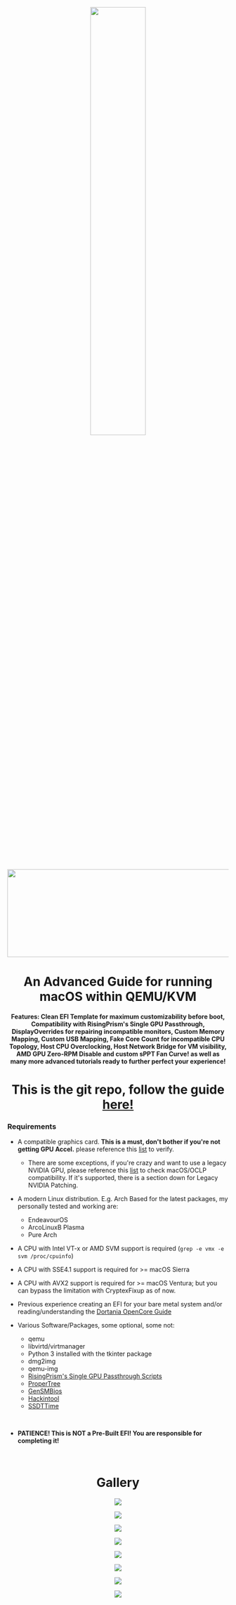 <p align="center">
  <img src="./Assets/DarwinKVMLogo.png" width="50%" height="50%" >
</p>

<p align="center">
  <img width="650" height="200" src="./Assets/HeaderTextOnly.png">
</p>

<h1 align="center">An Advanced Guide for running macOS within QEMU/KVM</h1>

<h4 align="center">Features: Clean EFI Template for maximum customizability before boot, Compatibility with RisingPrism's Single GPU Passthrough, DisplayOverrides for repairing incompatible monitors, Custom Memory Mapping, Custom USB Mapping, Fake Core Count for incompatible CPU Topology, Host CPU Overclocking, Host Network Bridge for VM visibility, AMD GPU Zero-RPM Disable and custom sPPT Fan Curve! as well as many more advanced tutorials ready to further perfect your experience!</h4>

<h1 align="center">This is the git repo, follow the guide <a href="">here!</a></h1>

### Requirements

* A compatible graphics card. <b>This is a must, don't bother if you're not getting GPU Accel.</b> please reference this [list](https://dortania.github.io/GPU-Buyers-Guide/) to verify.
  * There are some exceptions, if you're crazy and want to use a legacy NVIDIA GPU, please reference this [list](https://elitemacx86.com/threads/nvidia-gpu-compatibility-list-for-macos.614/) to check macOS/OCLP compatibility. If it's supported, there is a section down for Legacy NVIDIA Patching.

* A modern Linux distribution. E.g. Arch Based for the latest packages, my personally tested and working are:
  * EndeavourOS
  * ArcoLinuxB Plasma
  * Pure Arch

* A CPU with Intel VT-x or AMD SVM support is required (`grep -e vmx -e svm /proc/cpuinfo`)

* A CPU with SSE4.1 support is required for >= macOS Sierra

* A CPU with AVX2 support is required for >= macOS Ventura; but you can bypass the limitation with CryptexFixup as of now.

* Previous experience creating an EFI for your bare metal system and/or reading/understanding the [Dortania OpenCore Guide](https://dortania.github.io/OpenCore-Install-Guide/)

* Various Software/Packages, some optional, some not:
  * qemu
  * libvirtd/virtmanager
  * Python 3 installed with the tkinter package
  * dmg2img
  * qemu-img
  * [RisingPrism's Single GPU Passthrough Scripts](https://gitlab.com/risingprismtv/single-gpu-passthrough)
  * [ProperTree](https://github.com/corpnewt/ProperTree)
  * [GenSMBios](https://github.com/corpnewt/GenSMBIOS)
  * [Hackintool](https://github.com/benbaker76/Hackintool)
  * [SSDTTime](https://github.com/corpnewt/SSDTTime)

<br>

* <b>PATIENCE! This is NOT a Pre-Built EFI! You are responsible for completing it!</b>

</br>

<h1 align="center">Gallery</h1>

<p align="center">
  <img src="./Assets/macOSSonomaGPUAccel.png">
</p>

<p align="center">
  <img src="./Assets/OpenCoreRGXExample.png">
</p>

<p align="center">
  <img src="./Assets/OpenCoreSonomaInstallationComplete.png">
</p>

<p align="center">
  <img src="./Assets/OpenCoreSonomaRecoveryBoot.png">
</p>

<p align="center">
  <img src="./Assets/macOSRecoveryDiskUtility.png">
</p>

<p align="center">
  <img src="./Assets/macOSRecoveryFormatInstallTarget.png">
</p>

<p align="center">
  <img src="./Assets/macOSRecoveryFormatInstallTarget3.png">
</p>

<p align="center">
  <img src="./Assets/macOSSonomaNoMountEFIneeded.png">
</p>
